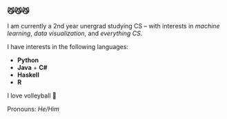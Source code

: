### 😼😼😼

I am currently a 2nd year unergrad studying CS – with interests in _machine learning_, _data visualization_, and _everything CS_.

I have interests in the following languages:
- **Python**
- **Java** + **C#**
- **Haskell**
- **R**

I love volleyball 🏐

Pronouns: *He/Him*